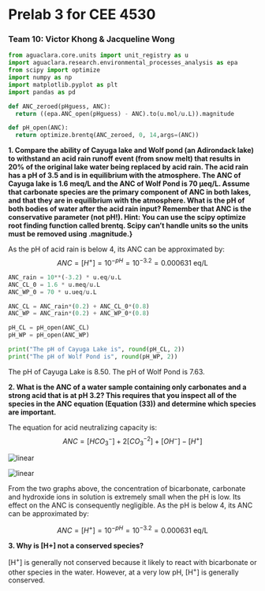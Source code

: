 # Prelab 3 for CEE 4530

### Team 10: Victor Khong & Jacqueline Wong ###

```python
from aguaclara.core.units import unit_registry as u
import aguaclara.research.environmental_processes_analysis as epa
from scipy import optimize
import numpy as np
import matplotlib.pyplot as plt
import pandas as pd

def ANC_zeroed(pHguess, ANC):
  return ((epa.ANC_open(pHguess) - ANC).to(u.mol/u.L)).magnitude

def pH_open(ANC):
  return optimize.brentq(ANC_zeroed, 0, 14,args=(ANC))
```

<b> 1. Compare the ability of Cayuga lake and Wolf pond (an Adirondack lake) to withstand an acid rain runoff event (from snow melt) that results in 20% of the original lake water being replaced by acid rain. The acid rain has a pH of 3.5 and is in equilibrium with the atmosphere. The ANC of Cayuga lake is 1.6 meq/L and the ANC of Wolf Pond is 70 μeq/L. Assume that carbonate species are the primary component of ANC in both lakes, and that they are in equilibrium with the atmosphere. What is the pH of both bodies of water after the acid rain input? Remember that ANC is the conservative parameter (not pH!). Hint: You can use the scipy optimize root finding function called brentq. Scipy can’t handle units so the units must be removed using .magnitude.}</b>

As the pH of acid rain is below 4, its ANC can be approximated by:
$$ANC=[H^+] = 10^{-pH}= 10^{-3.2} = 0.000631 \text{ eq/L}$$

```python
ANC_rain = 10**(-3.2) * u.eq/u.L
ANC_CL_0 = 1.6 * u.meq/u.L
ANC_WP_0 = 70 * u.ueq/u.L

ANC_CL = ANC_rain*(0.2) + ANC_CL_0*(0.8)
ANC_WP = ANC_rain*(0.2) + ANC_WP_0*(0.8)

pH_CL = pH_open(ANC_CL)
pH_WP = pH_open(ANC_WP)

print("The pH of Cayuga Lake is", round(pH_CL, 2))
print("The pH of Wolf Pond is", round(pH_WP, 2))
```
The pH of Cayuga Lake is 8.50.
The pH of Wolf Pond is 7.63.

<b> 2. What is the ANC of a water sample containing only carbonates and a strong acid that is at pH 3.2? This requires that you inspect all of the species in the ANC equation (Equation (33)) and determine which species are important.</b>

The equation for acid neutralizing capacity is:
$$ ANC = [HCO_3^-]+2[CO_3^{-2} ]+{[OH}^- ] - [H^+] $$

![linear](https://github.com/lw583/CEE4530/blob/master/Lab3/pH_Diagram.gif?raw=true)

![linear](https://github.com/lw583/CEE4530/blob/master/Lab3/pH_Diagram2.gif?raw=true)

From the two graphs above, the concentration of bicarbonate, carbonate and hydroxide ions in solution is extremely small when the pH is low. Its effect on the ANC is consequently negligible. As the pH is below 4, its ANC can be approximated by:

$$ANC=[H^+] = 10^{-pH}= 10^{-3.2} = 0.000631 \text{ eq/L}$$

<b> 3. Why is [H+] not a conserved species? </b>

[H<sup>+</sup>] is generally not conserved because it likely to react with bicarbonate or other species in the water. However, at a very low pH, [H<sup>+</sup>] is generally conserved. </u>
